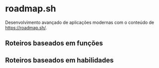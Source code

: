 # roadmap.sh

Desenvolvimento avançado de aplicações modernas com o conteúdo de https://roadmap.sh/.

## Roteiros baseados em funções

## Roteiros baseados em habilidades

